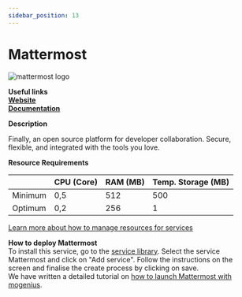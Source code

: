 ```yaml
---
sidebar_position: 13
---
```


# Mattermost

![mattermost logo](https://api.mogenius.com/file/id/c30c21cb-e209-4677-a2cd-67858310f9cf)

**Useful links**  
**[Website](https://mattermost.com/)**  
**[Documentation](https://docs.mattermost.com/)**  

**Description**

Finally, an open source platform for developer collaboration. Secure, flexible, and integrated with the tools you love. 

**Resource Requirements**

||CPU (Core)|RAM (MB)  |Temp. Storage (MB)|
|--|--|--|--|
| Minimum | 0,5 |512| 500
| Optimum | 0,2 |256| 1

[Learn more about how to manage resources for services](#)

**How to deploy Mattermost**  
To install this service, go to the [service library](#). Select the service Mattermost and click on "Add service". Follow the instructions on the screen and finalise the create process by clicking on save.  
We have written a detailed tutorial on [how to launch Mattermost with mogenius](#).

